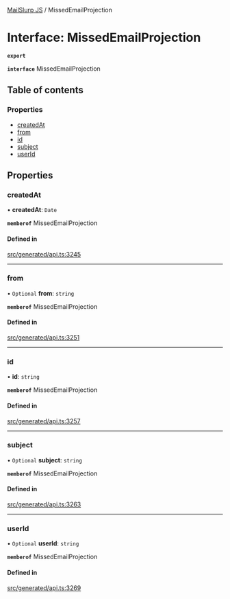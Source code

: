 [MailSlurp JS](../README.md) / MissedEmailProjection

# Interface: MissedEmailProjection

**`export`**

**`interface`** MissedEmailProjection

## Table of contents

### Properties

- [createdAt](MissedEmailProjection.md#createdat)
- [from](MissedEmailProjection.md#from)
- [id](MissedEmailProjection.md#id)
- [subject](MissedEmailProjection.md#subject)
- [userId](MissedEmailProjection.md#userid)

## Properties

### createdAt

• **createdAt**: `Date`

**`memberof`** MissedEmailProjection

#### Defined in

[src/generated/api.ts:3245](https://github.com/mailslurp/mailslurp-client/blob/5a5ba59/src/generated/api.ts#L3245)

___

### from

• `Optional` **from**: `string`

**`memberof`** MissedEmailProjection

#### Defined in

[src/generated/api.ts:3251](https://github.com/mailslurp/mailslurp-client/blob/5a5ba59/src/generated/api.ts#L3251)

___

### id

• **id**: `string`

**`memberof`** MissedEmailProjection

#### Defined in

[src/generated/api.ts:3257](https://github.com/mailslurp/mailslurp-client/blob/5a5ba59/src/generated/api.ts#L3257)

___

### subject

• `Optional` **subject**: `string`

**`memberof`** MissedEmailProjection

#### Defined in

[src/generated/api.ts:3263](https://github.com/mailslurp/mailslurp-client/blob/5a5ba59/src/generated/api.ts#L3263)

___

### userId

• `Optional` **userId**: `string`

**`memberof`** MissedEmailProjection

#### Defined in

[src/generated/api.ts:3269](https://github.com/mailslurp/mailslurp-client/blob/5a5ba59/src/generated/api.ts#L3269)
